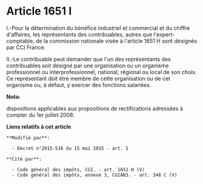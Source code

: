 # Article 1651 I

I.-Pour la détermination du bénéfice industriel et commercial et du chiffre d'affaires, les représentants des contribuables,
autres que l'expert-comptable, de la commission nationale visée à l'article 1651 H sont désignés par CCI France. 

II.-Le contribuable peut demander que l'un des représentants des contribuables soit désigné par une organisation ou un
organisme professionnel ou interprofessionnel, national, régional ou local de son choix. Ce représentant doit être membre de
cette organisation ou de cet organisme ou, à défaut, y exercer des fonctions salariées.

**Nota:**

dispositions applicables aux propositions de rectifications adressées à compter du 1er juillet 2008.

**Liens relatifs à cet article**

	**Modifié par**:

	  - Décret n°2015-536 du 15 mai 2015 - art. 5

	**Cité par**:

	  - Code général des impôts, CGI. - art. 1651 H (V)
	  - Code général des impôts, annexe 3, CGIAN3. - art. 348 C (V)
